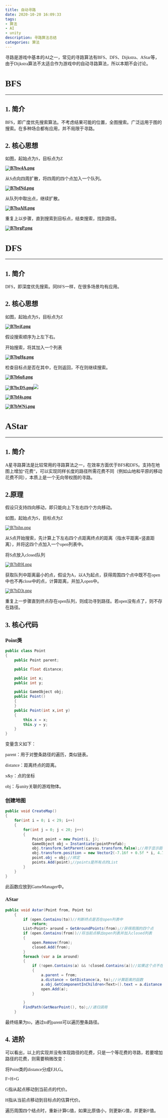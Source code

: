 ```yaml
---
title: 自动寻路
date: 2020-10-20 16:09:33
tags:
- 算法
- AI
- unity
description: 寻路算法总结
categories: 算法
---
```


<font face="微软雅黑">



寻路是游戏中基本的AI之一，常见的寻路算法有BFS、DFS、Dijkstra、AStar等，由于Dijkstra算法不太适合作为游戏中的自动寻路算法，所以本期不会讨论。



# BFS

---

## 1. 简介

BFS，即广度优先搜索算法。不考虑结果可能的位置，全图搜索。广泛运用于图的搜索。在多种场合都有应用，并不局限于寻路。

## 2. 核心思想

如图，起始点为S，目标点为Z

**[![B7bw4A.png](https://s1.ax1x.com/2020/11/09/B7bw4A.png)](https://imgchr.com/i/B7bw4A)**



从S点向四周扩散，将四周的四个点加入一个队列。

**[![B7bdNd.png](https://s1.ax1x.com/2020/11/09/B7bdNd.png)](https://imgchr.com/i/B7bdNd)**



从队列中取出点，继续扩散。

**[![B7baAH.png](https://s1.ax1x.com/2020/11/09/B7baAH.png)](https://imgchr.com/i/B7baAH)**

重复上以步骤，直到搜索到目标点，结束搜索，找到路径。

**[![B7brgP.png](https://s1.ax1x.com/2020/11/09/B7brgP.png)](https://imgchr.com/i/B7brgP)**



# DFS

---

## 1. 简介

DFS，即深度优先搜索。同BFS一样，在很多场景均有应用。

## 2. 核心思想

如图，起始点为S，目标点为Z

**[![B7bsjf.png](https://s1.ax1x.com/2020/11/09/B7bsjf.png)](https://imgchr.com/i/B7bsjf)**

假设搜索顺序为上左下右。

开始搜索，将其加入一个列表

**[![B7bgHg.png](https://s1.ax1x.com/2020/11/09/B7bgHg.png)](https://imgchr.com/i/B7bgHg)**



检查目标点是否在其中，在则返回，不在则继续搜索。

**[![B7b6u8.png](https://s1.ax1x.com/2020/11/09/B7b6u8.png)](https://imgchr.com/i/B7b6u8)**

**[![B7bcDS.png](https://s1.ax1x.com/2020/11/09/B7bcDS.png)](https://imgchr.com/i/B7bcDS)**![](11.png)

**[![B7bf4s.png](https://s1.ax1x.com/2020/11/09/B7bf4s.png)](https://imgchr.com/i/B7bf4s)**

**[![B7bWNj.png](https://s1.ax1x.com/2020/11/09/B7bWNj.png)](https://imgchr.com/i/B7bWNj)**





# AStar

---

## 1. 简介

A星寻路算法是比较常用的寻路算法之一，在效率方面优于BFS和DFS。支持在地图上增加“花费”，可以实现同样长度的路径所需花费不同（例如山地和平原的移动花费不同），本质上是一个无向带权图的寻路。



## 2.原理

假设只支持四向移动，即只能向上下左右四个方向移动。



如图，起始点为S，目标点为Z

[![B7bihn.png](https://s1.ax1x.com/2020/11/09/B7bihn.png)](https://imgchr.com/i/B7bihn)

从S点开始搜索，先计算上下左右四个点距离终点的距离（指水平距离+竖直距离），并将这四个点加入一个open列表中。

将S点放入closed队列

[![B7bB9I.png](https://s1.ax1x.com/2020/11/09/B7bB9I.png)](https://imgchr.com/i/B7bB9I)



获取队列中距离最小的点，假设为A，以A为起点，获得周围四个点中既不在open中也不再close中的点，计算距离，并加入open中。

[![B7bD3t.png](https://s1.ax1x.com/2020/11/09/B7bD3t.png)](https://imgchr.com/i/B7bD3t)



重复上一步骤直到终点存在open队列，则成功寻到路径。若open没有点了，则不存在路径。



## 3. 核心代码



### Point类

~~~c#
public class Point 
{
    public Point parent;

    public float distance;

    public int x;
    public int y;

    public GameObject obj;
    public Point()
    {
    }
    public Point(int x,int y)
    {
        this.x = x;
        this.y = y;
    }
}
~~~

变量含义如下：

parent：用于对整条路径的遍历，类似链表。

distance：距离终点的距离。

x&y：点的坐标

obj：与unity关联的游戏物体。



### 创建地图

```c#
public void CreateMap()
{
    for(int i = 0; i < 29; i++)
    {
        for(int j = 0; j < 20; j++)
        {
            Point point = new Point(i, j);
            GameObject obj = Instantiate(pointPrefab);
            obj.transform.SetParent(canvas.transform,false);//用于显示距离。
            obj.transform.position = new Vector2(-7.16f + 0.5f * i, 4.75f - 0.5f * j);
            point.obj = obj;//绑定
            points.Add(point);//points是所有点的List
        }
    }
}
```
此函数应放到GameManager中。



### AStar

~~~c#
public void Astar(Point from, Point to)
    {
        if (open.Contains(to))//判断终点是否在open列表中
            return;
        List<Point> around = GetAroundPoints(from);//获得周围的四个点
        if (open.Contains(from))//将当前点移出open列表并加入closed列表
        {
            open.Remove(from);
            closed.Add(from);
        }
        foreach (var a in around)
        {
            if (!open.Contains(a) && !closed.Contains(a))//如果这个点不在这两个列表中
            {
                a.parent = from;
                a.distance = GetDistance(a, to);//计算距离的函数
                a.obj.GetComponentInChildren<Text>().text = a.distance.ToString();//用于显示距离
                open.Add(a);
            }

        }
        FindPath(GetNearPoint(), to);//递归调用
    }
~~~

最终结果为to，通过to的parent可以遍历整条路径。



## 4. 进阶

可以看出，以上的实现并没有体现路径的花费，只是一个等花费的寻路，若要增加路径的花费，则需要稍微改变：

将Point类的distance分成F,H,G。

F=H+G

G指从起点移动到当前点的代价。

H指从当前点移动到目标点的估算代价。

遍历周围四个结点时，重新计算G值，如果比原值小，则更新G值，并更新F值。

























</font>
